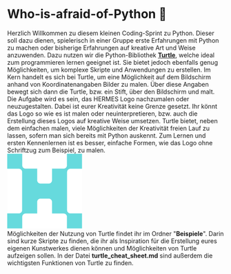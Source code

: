 # Who-is-afraid-of-Python 🐢 


Herzlich Willkommen zu diesem kleinen Coding-Sprint zu Python. Dieser soll dazu dienen, spielerisch in einer Gruppe erste Erfahrungen mit Python zu machen oder bisherige Erfahrungen auf kreative Art und Weise anzuwenden. Dazu nutzen wir die Python-Bibliothek [**Turtle**](https://docs.python.org/3/library/turtle.html), welche ideal zum programmieren lernen geeignet ist. Sie bietet jedoch ebenfalls genug Möglichkeiten, um komplexe Skripte und Anwendungen zu erstellen. 
Im Kern handelt es sich bei Turtle, um eine Möglichkeit auf dem Bildschirm anhand von Koordinatenangaben Bilder zu malen. Über diese Angaben bewegt sich dann die Turtle, bzw. ein Stift, über den Bildschirm und malt. Die Aufgabe wird es sein, das HERMES Logo nachzumalen oder neuzugestalten. Dabei ist eurer Kreativität keine Grenze gesetzt. Ihr könnt das Logo so wie es ist malen oder neuinterpretieren, bzw. auch die Erstellung dieses Logos auf kreative Weise umsetzen. Turtle bietet, neben dem einfachen malen, viele Möglichkeiten der Kreativität freien Lauf zu lassen, sofern man sich bereits mit Python auskennt. Zum Lernen und ersten Kennenlernen ist es besser, einfache Formen, wie das Logo ohne Schriftzug zum Beispiel, zu malen.  
![HERMES-Logo](hermes_logo_einfach.png)
<br>
Möglichkeiten der Nutzung von Turtle findet ihr im Ordner "**Beispiele**". Darin sind kurze Skripte zu finden, die ihr als Inspiration für die Erstellung eures eigenen Kunstwerkes dienen können und Möglichkeiten von Turtle aufzeigen sollen. In der Datei **turtle_cheat_sheet.md** sind außerdem die wichtigsten Funktionen von Turtle zu finden. 






